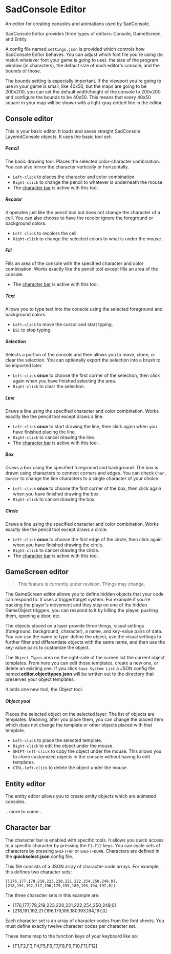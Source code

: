 # SadConsole Editor
An editor for creating consoles and animations used by SadConsole.

SadConsole Editor provides three types of editors: Console, GameScreen, and Entity.

A config file named `settings.json` is provided which controls how SadConsole Editor behaves. You can adjust which font file you're using (to match whatever font your game is going to use). the size of the program window (in characters), the default size of each editor's console, and the bounds of those.

The bounds setting is especially important. If the viewport you're going to use in your game is small, like 40x50, but the maps are going to be 200x200, you can set the default width/height of the console to 200x200 and configure the bounds to be 40x50. This means that every 40x50 square in your map will be shown with a light-gray dotted line in the editor.

## Console editor
This is your basic editor. It loads and saves straight SadConsole LayeredConsole objects. It uses the basic tool set:

##### Pencil
The basic drawing tool. Places the selected color-character combination. You can also mirror the character vertically or horizontally.
- `Left-click` to places the character and color combination.  
- `Right-click` to change the pencil to whatever is underneath the mouse.
- The [character bar](#character-bar) is active with this tool.

##### Recolor
It operates just like the pencil tool but does not change the character of a cell. You can also choose to have the recolor ignore the foreground or background colors.
- `Left-click` to recolors the cell.  
- `Right-click` to change the selected colors to what is under the mouse.

##### Fill
Fills an area of the console with the specified character and color combination. Works exactly like the pencil tool except fills an area of the console.
- The [character bar](#character-bar) is active with this tool.

##### Text
Allows you to type text into the console using the selected foreground and background colors.
- `Left-click` to move the cursor and start typing. 
- `ESC` to stop typing.

##### Selection
Selects a portion of the console and then allows you to move, clone, or clear the selection. You can optionally export the selection into a brush to be imported later. 
- `Left-click` **once** to choose the first corner of the selection, then click again when you have finished selecting the area.
- `Right-click` to clear the selection.

##### Line
Draws a line using the specified character and color combination. Works exactly like the pencil tool except draws a line.
- `Left-click` **once** to start drawing the line, then click again when you have finished placing the line.
- `Right-click` to cancel drawing the line.
- The [character bar](#character-bar) is active with this tool.
  
##### Box
Draws a box using the specified foreground and background. The box is drawn using characters to connect corners and edges. You can check `Char. Border` to change the line characters to a single character of your choice.
- `Left-click` **once** to choose the first corner of the box, then click again when you have finished drawing the box.
- `Right-click` to cancel drawing the box.

##### Circle
Draws a line using the specified character and color combination. Works exactly like the pencil tool except draws a circle.
- `Left-click` **once** to choose the first edge of the circle, then click again when you have finished drawing the circle.
- `Right-click` to cancel drawing the circle.
- The [character bar](#character-bar) is active with this tool.


## GameScreen editor

> This feature is currently under revision. Things may change.

The GameScreen editor allows you to define hidden objects that your code can respond to. It uses a trigger/target system. For example if you're tracking the player's movement and they step on one of the hidden GameObject triggers, you can respond to it by killing the player, pushing them, opening a door, etc.

The objects placed on a layer provide three things, visual settings (foreground, background, character), a name, and key-value pairs of data. You can use the name to type-define the object, use the visual settings to further filter and differentiate objects with the same name, and then use the key-value pairs to customize the object.

The `Object Types` area on the right-side of the screen list the current object templates. From here you can edit those templates, create a new one, or delete an existing one. If you click `Save System List` a JSON config file named **editor.objecttypes.json** will be written out to the directory that preserves your object templates.

It adds one new tool, the Object tool.

##### Object yool
Places the selected object on the selected layer. The list of objects are templates. Meaning, after you place them, you can change the placed item which does not change the template or other objects placed with that template.
- `Left-click` to place the selected template.
- `Right-click` to edit the object under the mouse.
- `SHIFT-left-click` to copy the object under the mouse. This allows you to clone customized objects in the console without having to edit templates.
- `CTRL-left-click` to delete the object under the mouse.



## Entity editor

The entity editor allows you to create entity objects which are animated consoles.

.. more to come ..


## Character bar
The character bar is enabled with specific tools. It allows you quick access to a specific character by pressing the `F1-F12` keys. You can cycle sets of characters by pressing `SHIFT+UP` or `SHIFT+DOWN`. Characters are defined in the **quickselect.json** config file.

This file consists of a JSON array of character-code arrays. For example, this defines two character sets:

    [[176,177,178,219,223,220,221,222,254,250,249,0],[218,191,192,217,196,179,195,180,193,194,197,0]]

The three character sets in this example are:

- [176,177,178,219,223,220,221,222,254,250,249,0]
- [218,191,192,217,196,179,195,180,193,194,197,0]

Each character set is an array of character codes from the font sheets. You must define exactly twelve character codes per character set.

These items map to the function keys of your keyboard like so:

- [F1,F2,F3,F4,F5,F6,F7,F8,F9,F10,F11,F12]